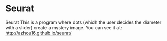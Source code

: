 Seurat
======

Seurat
This is a program where dots (which the user decides the diameter with a slider) create a mystery image.
You can see it at: http://azhou16.github.io/seurat/
